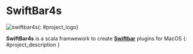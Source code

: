 # SwiftBar4s

![swiftbar4s](/images/logo-svg.svg){: #project_logo}

**SwiftBar4s** is a scala framwework to create [**Swiftbar**](https://github.com/swiftbar/SwiftBar) plugins for MacOS
{: #project_description }
